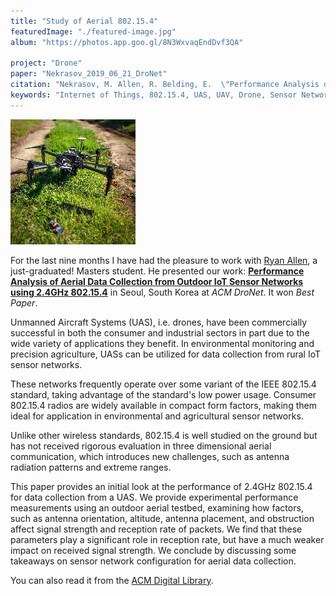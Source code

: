 ```yaml
---
title: "Study of Aerial 802.15.4"
featuredImage: "./featured-image.jpg" 
album: "https://photos.app.goo.gl/8N3WxvaqEndDvf3QA"

project: "Drone"
paper: "Nekrasov_2019_06_21_DroNet"
citation: "Nekrasov, M. Allen, R. Belding, E.  \"Performance Analysis of Aerial Data Collection from Outdoor IoT Sensor Networks using 2.4GHz 802.15.4\". ACM DroNet. 2019. (Best Paper)"
keywords: "Internet of Things, 802.15.4, UAS, UAV, Drone, Sensor Network,Wireless Networks, Precision Agriculture, Aerial networks."
---
```




<div class="img-right"><img src="./featured-image.jpg" alt="IoT Sensing Project"></div>

For the last nine months I have had the pleasure to work  with [Ryan Allen](https://www.linkedin.com/in/ryan-allen-ba5560124/), a just-graduated! Masters student. He presented our work: **[Performance Analysis of Aerial Data Collection from Outdoor IoT Sensor Networks using 2.4GHz 802.15.4](/papers/Nekrasov_2019_06_21_DroNet.pdf)** in Seoul, South Korea at *ACM DroNet*. It won *Best Paper*. 


Unmanned Aircraft Systems (UAS), i.e. drones, have been commercially successful in both the consumer and industrial sectors in part due to the wide variety of applications they benefit. In environmental monitoring and precision agriculture, UASs can be utilized for data collection from rural IoT sensor networks. 

These networks frequently operate over some variant of the IEEE 802.15.4 standard, taking advantage of the standard's low power usage. Consumer 802.15.4 radios are widely available in compact form factors, making them ideal for application in environmental and agricultural sensor networks. 

Unlike other wireless standards, 802.15.4 is well studied on the ground but has not received rigorous evaluation in three dimensional aerial communication, which introduces new challenges, such as antenna radiation patterns and extreme ranges. 

This paper provides an initial look at the performance of 2.4GHz 802.15.4 for data collection from a UAS. We provide experimental performance measurements using an outdoor aerial testbed, examining how factors, such as antenna orientation, altitude, antenna placement, and obstruction affect signal strength and reception rate of packets. We find that these parameters play a significant role in reception rate, but have a much weaker impact on received signal strength. We conclude by discussing some takeaways on sensor network configuration for aerial data collection.

You can also read it from the [ACM Digital Library](https://dl.acm.org/citation.cfm?id=3329769).
